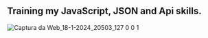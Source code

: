 <h2>Training my JavaScript, JSON and Api skills.</h2>

![Captura da Web_18-1-2024_20503_127 0 0 1](https://github.com/ghimelcandido/your-david-finchers-favorites-movies/assets/105327320/e506696e-11b1-4970-9f93-a1622f01458d)
